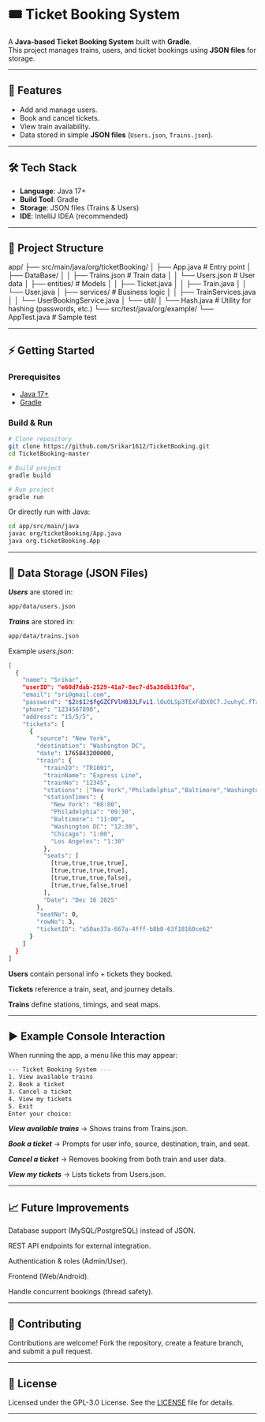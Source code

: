 # 🎟️ Ticket Booking System

A **Java-based Ticket Booking System** built with **Gradle**.  
This project manages trains, users, and ticket bookings using **JSON files** for storage.  

---

## 🚀 Features
- Add and manage users.
- Book and cancel tickets.
- View train availability.
- Data stored in simple **JSON files** (`Users.json`, `Trains.json`).

---

## 🛠️ Tech Stack
- **Language**: Java 17+  
- **Build Tool**: Gradle  
- **Storage**: JSON files (Trains & Users)  
- **IDE**: IntelliJ IDEA (recommended)  

---

## 📂 Project Structure
app/ 
├── src/main/java/org/ticketBooking/ │
                            ├── App.java                 # Entry point │
                            ├── DataBase/ │
                            │    ├── Trains.json         # Train data │
                            │    └── Users.json          # User data │
                            ├── entities/                # Models │
                            │    ├── Ticket.java │
                            │    ├── Train.java │
                            │    └── User.java │
                            ├── services/                # Business logic │
                            │    ├── TrainServices.java │
                            │    └── UserBookingService.java │
                            └── util/
                            │    └── Hash.java           # Utility for hashing (passwords, etc.)
                            └── src/test/java/org/example/
                                 └── AppTest.java             # Sample test

---

## ⚡ Getting Started

### Prerequisites
- [Java 17+](https://adoptium.net/)  
- [Gradle](https://gradle.org/install/)  

### Build & Run
```bash
# Clone repository
git clone https://github.com/Srikar1612/TicketBooking.git
cd TicketBooking-master

# Build project
gradle build

# Run project
gradle run
```
Or directly run with Java:
```bash
cd app/src/main/java
javac org/ticketBooking/App.java
java org.ticketBooking.App
```

---

## 💾 Data Storage (JSON Files)
***Users*** are stored in:
```bash
app/data/users.json
```
***Trains*** are stored in:
```bash
app/data/trains.json
```
Example *users.json*:
```bash
[
  {
    "name": "Srikar",
    "userID": "e60d7dab-2529-41a7-8ec7-d5a38db13f0a",
    "email": "sri@gmail.com",
    "password": "$2b$12$fgGZCFVlH83JLFvi1.lOuOLSp3TExFdDX0C7.JuuhyC.fTzrBNi7S",
    "phone": "1234567890",
    "address": "15/5/5",
    "tickets": [
      {
        "source": "New York",
        "destination": "Washington DC",
        "date": 1765843200000,
        "train": {
          "trainID": "TR1001",
          "trainName": "Express Line",
          "trainNo": "12345",
          "stations": ["New York","Philadelphia","Baltimore","Washington DC","Chicago","Los Angeles"],
          "stationTimes": {
            "New York": "08:00",
            "Philadelphia": "09:30",
            "Baltimore": "11:00",
            "Washington DC": "12:30",
            "Chicago": "1:00",
            "Los Angeles": "1:30"
          },
          "seats": [
            [true,true,true,true],
            [true,true,true,true],
            [true,true,true,false],
            [true,true,false,true]
          ],
          "Date": "Dec 16 2025"
        },
        "seatNo": 0,
        "rowNo": 3,
        "ticketID": "a50ae37a-667a-4fff-b8b0-63f18160ce62"
      }
    ]
  }
]
```
**Users** contain personal info + tickets they booked.

**Tickets** reference a train, seat, and journey details.

**Trains** define stations, timings, and seat maps.

---

## ▶️ Example Console Interaction

When running the app, a menu like this may appear:

```bash
--- Ticket Booking System ---
1. View available trains
2. Book a ticket
3. Cancel a ticket
4. View my tickets
5. Exit
Enter your choice:
```

***View available trains*** → Shows trains from Trains.json.

***Book a ticket*** → Prompts for user info, source, destination, train, and seat.

***Cancel a ticket*** → Removes booking from both train and user data.

***View my tickets*** → Lists tickets from Users.json.

---

## 📈 Future Improvements

Database support (MySQL/PostgreSQL) instead of JSON.

REST API endpoints for external integration.

Authentication & roles (Admin/User).

Frontend (Web/Android).

Handle concurrent bookings (thread safety).

---

## 🤝 Contributing

Contributions are welcome!
Fork the repository, create a feature branch, and submit a pull request.

---

## 📜 License

Licensed under the GPL-3.0 License.
See the [LICENSE](LICENSE) file for details.

---
